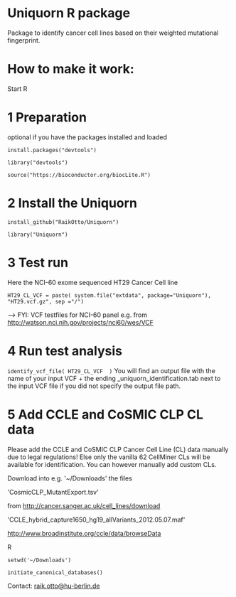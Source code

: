 # Uniquorn R package

Package to identify cancer cell lines based on their weighted mutational fingerprint.

# How to make it work: 

Start R

# 1 Preparation 

 optional if you have the packages installed and loaded

`install.packages("devtools")`

`library("devtools")`

`source("https://bioconductor.org/biocLite.R")`

# 2 Install the Uniquorn

`install_github("RaikOtto/Uniquorn")`

`library("Uniquorn")`

# 3 Test run

 Here the NCI-60 exome sequenced HT29 Cancer Cell line

`HT29_CL_VCF = paste( system.file("extdata", package="Uniquorn"), "HT29.vcf.gz", sep ="/")`

--> FYI: VCF testfiles for NCI-60 panel e.g. from http://watson.nci.nih.gov/projects/nci60/wes/VCF

# 4 Run test analysis

`identify_vcf_file( HT29_CL_VCF  )`
You will find an output file with the name of your input VCF + the ending _uniquorn_identification.tab next to the input VCF file if you did not specify the output file path.

# 5 Add CCLE and CoSMIC CLP CL data

Please add the CCLE and CoSMIC CLP Cancer Cell Line (CL) data manually due to legal regulations! Else only the vanilla 62 CellMiner CLs will be available for identification. You can however manually add custom CLs.

Download into e.g. '~/Downloads' the files 

'CosmicCLP_MutantExport.tsv'

from http://cancer.sanger.ac.uk/cell_lines/download

'CCLE_hybrid_capture1650_hg19_allVariants_2012.05.07.maf'

http://www.broadinstitute.org/ccle/data/browseData

R

`setwd('~/Downloads')`

`initiate_canonical_databases()`

Contact: raik.otto@hu-berlin.de


